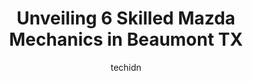 ---
layout: ampstory
image: https://images.unsplash.com/photo-1501432062811-61cbb25811dc?ixlib=rb-4.0.3&ixid=MnwxMjA3fDB8MHxwaG90by1wYWdlfHx8fGVufDB8fHx8&auto=format&fit=crop&w=640&h=853&q=80
author: techidn
featured: false
description: Discover the 6 best Mazda Mechanic in Beaumont TX, USA and ensure your vehicle receives the highest quality of care. These trusted professionals are known for their skill, knowledge, and ded
title: Unveiling 6 Skilled Mazda Mechanics in Beaumont TX
cover:
   title: Unveiling 6 Skilled Mazda Mechanics in Beaumont TX
   subtitle: Rickpate
   background: https://images.unsplash.com/photo-1501432062811-61cbb25811dc?ixlib=rb-4.0.3&ixid=MnwxMjA3fDB8MHxwaG90by1wYWdlfHx8fGVufDB8fHx8&auto=format&fit=crop&w=640&h=853&q=80

pages: 
 - layout: thirds
   top: <h1>#1 Scotts Import Service</h1>
   bottom: "<p>Had to go to 4 places even the VW dealership with no help but Scotts was able to order my parts in one day and do excellent service to get me back on the road! Highly re</p>"
   background: https://www.knot35.com/toplist/wp-content/uploads/2023/06/best-mazda-mechanic-1-in-beaumont-tx-1685831488.jpeg
   backgroundblur: true
 - layout: thirds
   top: <h1>#2 Eastex Automotive</h1>
   bottom: "<p>8795 Eastex Fwy, Beaumont, TX 77708, United States</p>"
   background: https://www.knot35.com/toplist/wp-content/uploads/2023/06/best-mazda-mechanic-2-in-beaumont-tx-1685831489.jpeg
   cta:
      link: https://www.knot35.com/toplist/unveiling-6-skilled-mazda-mechanics-in-beaumont-tx/
      text: Unveiling 6 Skilled Mazda Mechanics in Beaumont TX
 - layout: thirds
   top: <h1>#3 Dwaynes Automotive</h1>
   bottom: "<p>5495 College St, Beaumont, TX 77707, United States</p>"
   background: https://www.knot35.com/toplist/wp-content/uploads/2023/06/best-mazda-mechanic-3-in-beaumont-tx-1685831489.jpeg
   cta:
      link: https://www.knot35.com/toplist/unveiling-6-skilled-mazda-mechanics-in-beaumont-tx/
      text: Unveiling 6 Skilled Mazda Mechanics in Beaumont TX
 - layout: thirds
   top: <h1>#4 Kinsel Mazda Service</h1>
   bottom: "<p>3355 Eastex Fwy, Beaumont, TX 77706, United States</p>"
   background: https://images.unsplash.com/photo-1604871000636-074fa5117945?ixlib=rb-4.0.3&ixid=MnwxMjA3fDB8MHxwaG90by1wYWdlfHx8fGVufDB8fHx8&auto=format&fit=crop&w=640&h=853&q=80
   cta:
      link: https://www.knot35.com/toplist/unveiling-6-skilled-mazda-mechanics-in-beaumont-tx/
      text: Unveiling 6 Skilled Mazda Mechanics in Beaumont TX
 - layout: thirds
   top: <h1>#5 Doggett Mazda of Beaumont</h1>
   bottom: "<p>3355 Eastex Fwy, Beaumont, TX 77706, United States</p>"
   background: https://images.unsplash.com/photo-1602536052359-ef94c21c5948?ixlib=rb-4.0.3&ixid=MnwxMjA3fDB8MHxwaG90by1wYWdlfHx8fGVufDB8fHx8&auto=format&fit=crop&w=640&h=853&q=80
   cta:
      link: https://www.knot35.com/toplist/unveiling-6-skilled-mazda-mechanics-in-beaumont-tx/
      text: Unveiling 6 Skilled Mazda Mechanics in Beaumont TX

 - layout: thirds
   middle: Continue reading...
   background: https://images.unsplash.com/photo-1599422314077-f4dfdaa4cd09?ixlib=rb-4.0.3&ixid=MnwxMjA3fDB8MHxwaG90by1wYWdlfHx8fGVufDB8fHx8&auto=format&fit=crop&w=640&h=853&q=80
   cta:
      link: https://www.knot35.com/toplist/unveiling-6-skilled-mazda-mechanics-in-beaumont-tx/
      text: Unveiling 6 Skilled Mazda Mechanics in Beaumont TX
      
---